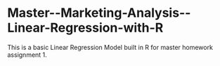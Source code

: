 # Master--Marketing-Analysis--Linear-Regression-with-R
This is a basic Linear Regression Model built in R for master homework assignment 1.
